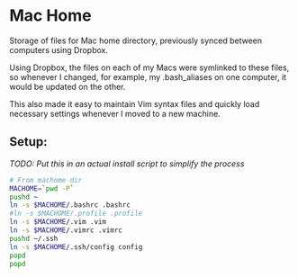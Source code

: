 # Mac Home

Storage of files for Mac home directory, previously synced between computers using Dropbox.

Using Dropbox, the files on each of my Macs were symlinked to these files, so whenever I changed, for example, my .bash_aliases on one computer, it would be updated on the other.

This also made it easy to maintain Vim syntax files and quickly load necessary settings whenever I moved to a new machine.

## Setup:

_TODO: Put this in an actual install script to simplify the process_

```bash
# From machome dir
MACHOME=`pwd -P`
pushd ~
ln -s $MACHOME/.bashrc .bashrc
#ln -s $MACHOME/.profile .profile
ln -s $MACHOME/.vim .vim
ln -s $MACHOME/.vimrc .vimrc
pushd ~/.ssh
ln -s $MACHOME/.ssh/config config
popd
popd
```
